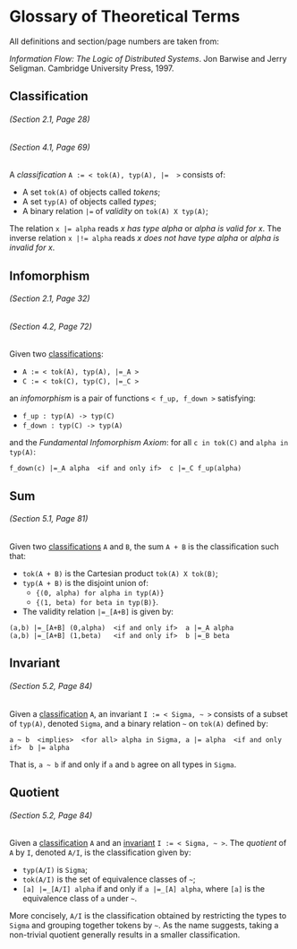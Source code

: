 # Glossary of Theoretical Terms

All definitions and section/page numbers are taken from:

_Information Flow: The Logic of Distributed Systems_. Jon Barwise and Jerry Seligman. Cambridge University Press, 1997.


## Classification
###### (Section 2.1, Page 28)
###### (Section 4.1, Page 69)

A _classification_ `A := < tok(A), typ(A), |=  >` consists of:

- A set `tok(A)` of objects called _tokens_;
- A set `typ(A)` of objects called _types_;
- A binary relation `|=` of _validity_ on `tok(A) X typ(A)`;

The relation `x |= alpha` reads _x has type alpha_ or _alpha is valid for x_. The inverse relation `x |!= alpha` reads _x does not have type alpha_ or _alpha is invalid for x_.


## Infomorphism
###### (Section 2.1, Page 32)
###### (Section 4.2, Page 72)

Given two [classifications](#classification):

- `A := < tok(A), typ(A), |=_A >`
- `C := < tok(C), typ(C), |=_C >`

an _infomorphism_ is a pair of functions `< f_up, f_down >` satisfying:

- `f_up : typ(A) -> typ(C)`
- `f_down : typ(C) -> typ(A)`

and the _Fundamental Infomorphism Axiom_: for all `c in tok(C)` and `alpha in typ(A)`:

```
f_down(c) |=_A alpha  <if and only if>  c |=_C f_up(alpha)
```

## Sum
###### (Section 5.1, Page 81)

Given two [classifications](#classification) `A` and `B`, the sum `A + B` is the classification such that:

- `tok(A + B)` is the Cartesian product `tok(A) X tok(B)`;
- `typ(A + B)` is the disjoint union of:
  - `{(0, alpha) for alpha in typ(A)}`
  - `{(1, beta) for beta in typ(B)}`.
- The validity relation `|=_[A+B]` is given by:

```
(a,b) |=_[A+B] (0,alpha)  <if and only if>  a |=_A alpha
(a,b) |=_[A+B] (1,beta)   <if and only if>  b |=_B beta
```

## Invariant
###### (Section 5.2, Page 84)

Given a [classification](#classification) `A`, an invariant `I := < Sigma, ~ >` consists of a subset of `typ(A)`, denoted `Sigma`, and a binary relation `~` on `tok(A)` defined by:

```
a ~ b  <implies>  <for all> alpha in Sigma, a |= alpha  <if and only if>  b |= alpha
```
That is, `a ~ b` if and only if `a` and `b` agree on all types in `Sigma`.


## Quotient
###### (Section 5.2, Page 84)

Given a [classification](#classification) `A` and an [invariant](#invariant) `I := < Sigma, ~ >`. The _quotient_ of `A` by `I`, denoted `A/I`, is the classification given by:

- `typ(A/I)` is `Sigma`;
- `tok(A/I)` is the set of equivalence classes of `~`;
- `[a] |=_[A/I] alpha` if and only if `a |=_[A] alpha`, where `[a]` is the equivalence class of `a` under `~`.

More concisely, `A/I` is the classification obtained by restricting the types to `Sigma` and grouping together tokens by `~`. As the name suggests, taking a non-trivial quotient generally results in a smaller classification.

